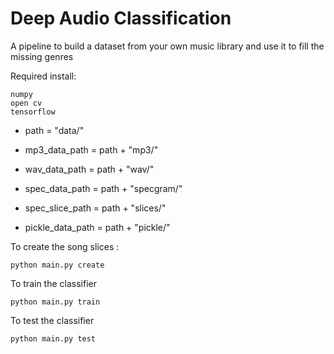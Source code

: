 # Deep Audio Classification
A pipeline to build a dataset from your own music library and use it to fill the missing genres

Required install:

```
numpy
open cv
tensorflow
```

- path = "data/"

- mp3_data_path = path + "mp3/"
- wav_data_path = path + "wav/"
- spec_data_path = path + "specgram/"
- spec_slice_path = path + "slices/"
- pickle_data_path = path + "pickle/"

To create the song slices :
```
python main.py create
```

To train the classifier
```
python main.py train
```

To test the classifier
```
python main.py test
```